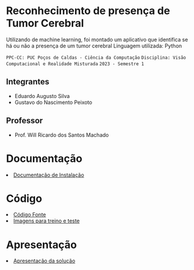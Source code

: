 # Reconhecimento de presença de Tumor Cerebral

Utilizando de machine learning, foi montado um aplicativo que identifica se há ou não a presença de um tumor cerebral
Linguagem utilizada: Python

`PPC-CC: PUC Poços de Caldas - Ciência da Computação`
`Disciplina: Visão Computacional e Realidade Misturada`
`2023 - Semestre 1`

## Integrantes

- Eduardo Augusto Silva
- Gustavo do Nascimento Peixoto

## Professor

- Prof. Will Ricardo dos Santos Machado

# Documentação
<li><a href="Documentação de instalação.md"> Documentação de Instalação</a></li>


# Código
<li><a href="BrainTumorCodes_PredImages.rar"> Código Fonte</a></li>
<li><a href="Test and Train.rar"> Imagens para treino e teste</a></li>


# Apresentação
<li><a href="https://www.youtube.com/watch?v=V_ykbtS2EhU"> Apresentação da solução</a></li>
